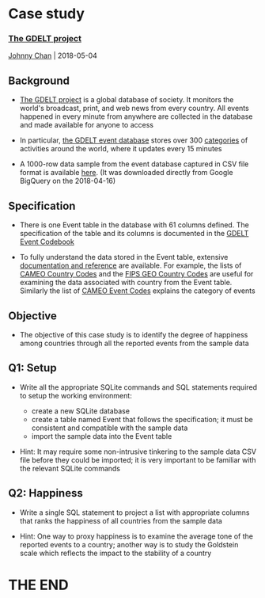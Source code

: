 # <i class="fas fa-suitcase"></i> Case study
### [The GDELT project](https://www.gdeltproject.org/)
[<i class="fab fa-creative-commons"></i>](https://creativecommons.org/licenses/by/4.0/) [Johnny Chan](mailto:jh.chan@auckland.ac.nz) | <i class="fas fa-calendar"></i> 2018-05-04



## Background
- [The GDELT project](https://www.gdeltproject.org/) is a global database of society. It monitors the world's broadcast, print, and web news from every country. All events happened in every minute from anywhere are collected in the database and made available for anyone to access

- In particular, [the GDELT event database](http://data.gdeltproject.org/documentation/GDELT-Event_Codebook-V2.0.pdf) stores over 300 [categories](http://data.gdeltproject.org/documentation/CAMEO.Manual.1.1b3.pdf) of activities around the world, where it updates every 15 minutes

- A 1000-row data sample from the event database captured in CSV file format is available [here](https://johnny723.github.io/infosys222/case/results-20180416-200748.csv). (It was downloaded directly from Google BigQuery on the 2018-04-16)



## Specification
- There is one Event table in the database with 61 columns defined. The specification of the table and its columns is documented in the [GDELT Event Codebook](http://data.gdeltproject.org/documentation/GDELT-Event_Codebook-V2.0.pdf)

- To fully understand the data stored in the Event table, extensive [documentation and reference](https://www.gdeltproject.org/data.html#documentation)  are available. For example, the lists of [CAMEO Country Codes](https://www.gdeltproject.org/data/lookups/CAMEO.country.txt) and the [FIPS GEO Country Codes](https://www.gdeltproject.org/data/lookups/FIPS.country.txt) are useful for examining the data associated with country from the Event table. Similarly the list of [CAMEO Event Codes](https://www.gdeltproject.org/data/lookups/CAMEO.eventcodes.txt) explains the category of events



## Objective
- The objective of this case study is to identify the degree of happiness among countries through all the reported events from the sample data



## Q1: Setup
- Write all the appropriate SQLite commands and SQL statements required to setup the working environment:
  - create a new SQLite database
  - create a table named Event that follows the specification; it must be consistent and compatible with the sample data
  - import the sample data into the Event table

- Hint: It may require some non-intrusive tinkering to the sample data CSV file before they could be imported; it is very important to be familiar with the relevant SQLite commands



## Q2: Happiness
- Write a single SQL statement to project a list with appropriate columns that ranks the happiness of all countries from the sample data

- Hint: One way to proxy happiness is to examine the average tone of the reported events to a country; another way is to study the Goldstein scale which reflects the impact to the stability of a country



# THE END
<canvas width=400 height=400 class="anything">
<!--
{
  "initialize": "function(container) {
	var width = container.width,
	    height = container.height;
	var projection = d3.geo.orthographic()
	    .translate([width / 2, height / 2])
	    .scale(width / 2 - 20)
	    .clipAngle(90)
	    .precision(0.6);

	var c = container.getContext('2d');

	var path = d3.geo.path()
	    .projection(projection)
	    .context(c);

	var title = container.parentElement.querySelector('.country');
	queue()
	    .defer(d3.json, '../asset/globe/world-110m.json')
	    .defer(d3.tsv, '../asset/globe/world-country-names.tsv')
	    .await(ready);

	function ready(error, world, names) {
	  if (error) throw error;

	  var globe = {type: 'Sphere'},
	      land = topojson.feature(world, world.objects.land),
	      countries = topojson.feature(world, world.objects.countries).features,
	      borders = topojson.mesh(world, world.objects.countries, function(a, b) { return a !== b; }),
	      i = -1,
	      n = countries.length;

	  countries = countries.filter(function(d) {
	    return names.some(function(n) {
	      if (d.id == n.id) return d.name = n.name;
	    });
	  }).sort(function(a, b) {
	    return a.name.localeCompare(b.name);
	  });

	  (function transition() {
	    d3.transition()
	        .duration(1250)
	        .each('start', function() {
			while ( !countries[i = (i + 1) % n] ) {};			
			title.innerHTML = (countries[i].name);
	        })
	        .tween('rotate', function() {
	          var p = d3.geo.centroid(countries[i]),
	              r = d3.interpolate(projection.rotate(), [-p[0], -p[1]]);
	          return function(t) {
	            projection.rotate(r(t));
	            c.clearRect(0, 0, width, height);
	            c.fillStyle = '#fff', c.lineWidth = 2, c.beginPath(), path(globe), c.fill();
	            c.fillStyle = '#42affa', c.beginPath(), path(land), c.fill();
	            c.fillStyle = '#f00', c.beginPath(), path(countries[i]), c.fill();
	            c.strokeStyle = '#ccc', c.lineWidth = .5, c.beginPath(), path(borders), c.stroke();
	            c.strokeStyle = '#ccc', c.lineWidth = 2, c.beginPath(), path(globe), c.stroke();
	          };
	        })
	      .transition()
	        .each('end', transition);
	  })();
	}

	d3.select(self.frameElement).style('height', height + 'px');

    }"
}
-->
</canvas>

Database is awesome in <span class="country">everywhere</span>!

[<i class="fas fa-print"></i>](?print-pdf#)

